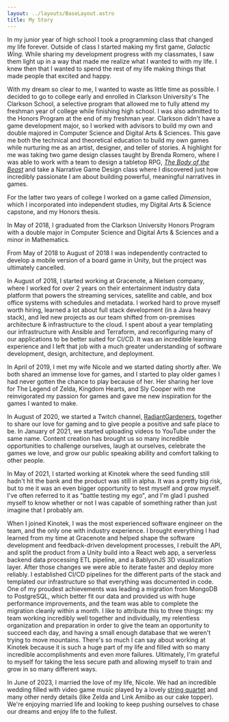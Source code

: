 ```yaml
---
layout: ../layouts/BaseLayout.astro
title: My Story
---
```


In my junior year of high school I took a programming class that changed my life forever. Outside of class I started making my first game, *Galactic Wing*.
While sharing my development progress with my classmates, I saw them light up in a way that made me realize what I wanted to with my life. 
I knew then that I wanted to spend the rest of my life making things that made people that excited and happy.

With my dream so clear to me, I wanted to waste as little time as possible. 
I decided to go to college early and enrolled in Clarkson University's The Clarkson School, a selective program that allowed me to fully attend my freshman year of college while finishing high school. I was also admitted to the Honors Program at the end of my freshman year.
Clarkson didn't have a game development major, so I worked with advisors to build my own and double majored in Computer Science and Digital Arts & Sciences.
This gave me both the technical and theoretical education to build my own games while nurturing me as an artist, designer, and teller of stories.
A highlight for me was taking two game design classes taught by Brenda Romero, where I was able to work with a team to 
design a tabletop RPG, <em>[The Body of the Beast]</em> and take a Narrative Game Design class where I discovered just how incredibly passionate
I am about building powerful, meaningful narratives in games.

For the latter two years of college I worked on a game called *Dimension*, which I incorporated into independent studies, my Digital Arts & Science capstone, and my Honors thesis.

In May of 2018, I graduated from the Clarkson University Honors Program with a double major in Computer Science and Digital Arts & Sciences and a minor in Mathematics.

From May of 2018 to August of 2018 I was independently contracted to develop a mobile version of a board game in Unity, but the project was ultimately cancelled.

In August of 2018, I started working at Gracenote, a Nielsen company, where I worked for over 2 years on their entertainment industry data platform that powers the streaming services, satellite and cable, and box office systems with schedules and metadata. I worked hard to prove myself worth hiring, learned a lot about full stack development (in a Java heavy stack), and led new projects as our team shifted from on-premises architecture & infrastructure to the cloud. I spent about a year templating our infrastructure with Ansible and Terraform, and reconfiguring many of our applications to be better suited for CI/CD. It was an incredible learning experience and I left that job with a much greater understanding of software development, design, architecture, and deployment.

In April of 2019, I met my wife Nicole and we started dating shortly after. We both shared an immense love for games, and I started to play older games I had never gotten the chance to play because of her. Her sharing her love for The Legend of Zelda, Kingdom Hearts, and Sly Cooper with me reinvigorated my passion for games and gave me new inspiration for the games I wanted to make. 

In August of 2020, we started a Twitch channel, [RadiantGardeners], together to share our love for gaming and to give people a positive and safe place to be. In January of 2021, we started uploading videos to YouTube under the same name. Content creation has brought us so many incredible opportunities to challenge ourselves, laugh at ourselves, celebrate the games we love, and grow our public speaking ability and comfort talking to other people. 

In May of 2021, I started working at Kinotek where the seed funding still hadn't hit the bank and the product was still in alpha. It was a pretty big risk, but to me it was an even bigger opportunity to test myself and grow myself. I've often referred to it as "battle testing my ego", and I'm glad I pushed myself to know whether or not I was capable of something rather than just imagine that I probably am. 

When I joined Kinotek, I was the most experienced software engineer on the team, and the only one with industry experience. 
I brought everything I had learned from my time at Gracenote and helped shape the software development and feedback-driven development processes, I rebuilt the API, and split the product from a Unity build into a React web app, a serverless backend data processing ETL pipeline, and a BablyonJS 3D visualization layer. After those changes we were able to iterate faster and deploy more reliably. I established CI/CD pipelines for the different parts of the stack and templated our infrastructure so that everything was documented in code. One of my proudest achievements was leading a migration from MongoDB to PostgreSQL, which better fit our data and provided us with huge performance improvements, and the team was able to complete the migration cleanly within a month. I like to attribute this to three things: my team working incredibly well together and individually, my relentless organization and preparation in order to give the team an opportunity to succeed each day, and having a small enough database that we weren't trying to move mountains.
There's so much I can say about working at Kinotek because it is such a huge part of my life and filled with so many incredible accomplishments and even more failures. Ultimately, I'm grateful to myself for taking the less secure path and allowing myself to train and grow in so many different ways.

In June of 2023, I married the love of my life, Nicole. We had an incredible wedding filled with video game music played by a lovely [string quartet](https://www.viderisq.com/) and many other nerdy details (like Zelda and Link Amiibo as our cake topper). We're enjoying married life and looking to keep pushing ourselves to chase our dreams and enjoy life to the fullest.

[The Body of the Beast]:https://www.amazon.com/Body-Beast-Game-Internal-Conflict-ebook/dp/B01EYRHFCU
[RadiantGardeners]:https://www.radiantgardeners.com